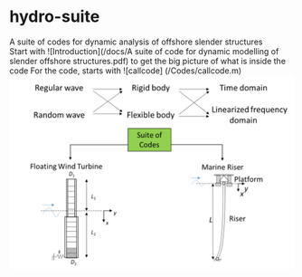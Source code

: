# hydro-suite
A suite of codes for dynamic analysis of offshore slender structures  
Start with ![Introduction](/docs/A suite of code for dynamic modelling of slender offshore structures.pdf) 
to get the big picture of what is inside the code 
For the code, starts with ![callcode] (/Codes/callcode.m)
![suite of codes flowchart](/docs/codesuite.png)

